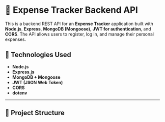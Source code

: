 
# 💸 Expense Tracker Backend API

This is a backend REST API for an **Expense Tracker** application built with **Node.js**, **Express**, **MongoDB (Mongoose)**, **JWT for authentication**, and **CORS**. The API allows users to register, log in, and manage their personal expenses.

## 🚀 Technologies Used

- **Node.js**
- **Express.js**
- **MongoDB + Mongoose**
- **JWT (JSON Web Token)**
- **CORS**
- **dotenv**

---

## 📁 Project Structure

